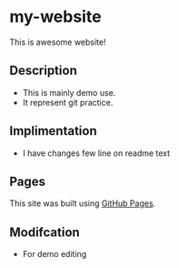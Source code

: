 # my-website
This is awesome website!
## Description
- This is mainly demo use.
- It represent git practice.
## Implimentation
- I have changes few line on readme text
## Pages
This site was built using [GitHub Pages](https://pages.github.com/).

## Modifcation

- For demo editing
